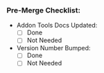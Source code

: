### Pre-Merge Checklist:
- Addon Tools Docs Updated:
    - [ ] Done
    - [ ] Not Needed
- Version Number Bumped:
    - [ ] Done
    - [ ] Not Needed
